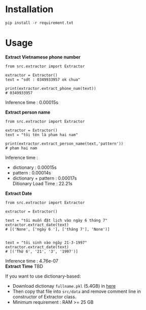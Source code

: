 # Installation
```
pip install -r requirement.txt
```
# Usage

**Extract Vietnamese phone number**
```
from src.extractor import Extractor

extractor = Extractor()
text = "sdt : 0349933957 ok chua"

print(extractor.extract_phone_num(text))
# 0349933957
```
Inference time :  0.00015s

**Extract person name**
```
from src.extractor import Extractor

extractor = Extractor()
text = "tôi tên là pham hai nam"

print(extractor.extract_person_name(text,'pattern'))
# pham hai nam
```
Inference time :  
 - dictionary :  0.00015s
 - pattern :  0.00014s
 - dictionary + pattern :  0.00017s  
Ditionary Load Time :  22.21s  

**Extract Date** 
```
from src.extractor import Extractor

extractor = Extractor()

text = "tôi muốn đặt lịch vào ngày 6 tháng 7"
extractor.extract_date(text)
# [('None', ['ngày 6 '], ['tháng 7'], 'None')]


text = "tôi sinh vào ngày 21-3-1997"
extractor.extract_date(text)
# [('Thứ 6', '21', '3', '1997')]
```
Inference time : 4.76e-07  
**Extract Time**
TBD

If you want to use dictionary-based:  
- Download dictionay `fullname.pkl` (5.4GB) in [here](
https://drive.google.com/drive/u/1/folders/1lilHx7coHnCFB-EZoCz32sIn-VEdiniG)  
- Then copy that file into `src/data` and remove comment line in constructor of Extractor class.  
- Minimum requirement : RAM >= 25 GB